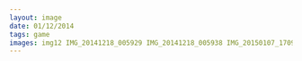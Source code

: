 ```yaml
---
layout: image
date: 01/12/2014
tags: game
images: img12 IMG_20141218_005929 IMG_20141218_005938 IMG_20150107_170921 IMG_20150107_171205
---
```

